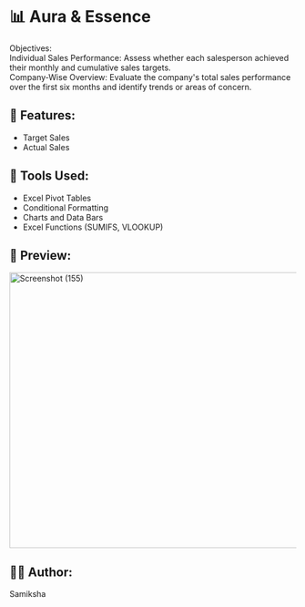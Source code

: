 # 📊 Aura & Essence

Objectives:			
Individual Sales Performance: Assess whether each salesperson achieved their monthly and cumulative sales targets.						
Company-Wise Overview: Evaluate the company's total sales performance over the first six months and identify trends or areas of concern.						

## 📁 Features:
- Target Sales
- Actual Sales

## 📌 Tools Used:
- Excel Pivot Tables
- Conditional Formatting
- Charts and Data Bars
- Excel Functions (SUMIFS, VLOOKUP)

## 👀 Preview:

<img width="752" height="484" alt="Screenshot (155)" src="https://github.com/user-attachments/assets/3cfcaca8-8d45-43e3-86df-9f13a6ff4644" />



## 🙋‍♀️ Author:
Samiksha 
